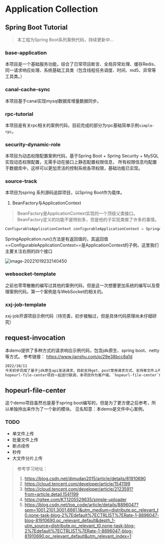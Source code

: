 # Application Collection
## Spring Boot Tutorial
> 本工程为Spring Boot系列案例代码，持续更新中...
### base-application
本项目是一个基础服务功能，综合了日常项目断言、全局异常处理、缓存Redis、同一请求响应处理、系统基础工具类（包含线程任务调度、时间、md5、异常等工具类。）
### canal-cache-sync
本项目基于canal实现mysql数据库增量数据同步。
### rpc-tutorial
本项目是有关rpc相关的案例代码，目前完成的部分为rpc基础简单示例`simple-rpc`。
### security-dynamic-role
本项目为动态权限配置案例代码，基于Spring Boot + Spring Security + MySQL实现动态权限配置，无需手动在接口上静态配置权限信息，
所有权限信息均配置于数据库中，这样可以更加灵活的控制系统各项权限，基础功能已实现。
### source-track
本项目为spring 系列源码追踪项目，以Spring Boot作为载体。
1. BeanFactory与ApplicationContext
> BeanFactory是ApplicationContext实现的一个顶级父类接口。BeanFactory定义的功能不是特别多，但是他的子实现类做了许多的事情。
```java
ConfigurableApplicationContext configurableApplicationContext = SpringApplication.run(SourceTrackApplication.class, args);
```

SpringApplication.run()方法是有返回值的，其返回值==ConfigurableApplicationContext==是ApplicationContext的子例，这里我们主要关注右侧的四个接口	

![image-20221019232140450](F:\xiaosongstudy-code\images\image-20221019232140450.png)

### websocket-template
之前也零零散散的编写过其他的案例代码，但是这一次想要更加系统的编写以及管理案例代码，第一个案例是与WebSocket的相关的。
### xxj-job-template
xxj-job开源项目示例代码（待完善，初步接触过，但是具体代码原理尚未仔细研究）
## request-invocation
本demo提供了多种方式的请求响应示例代码，包含jdk原生、spring boot、netty等方式。
参考链接：
https://www.jianshu.com/p/29e38bcc8a1d
```txt
2022/10/11
今天初步完成了基于jdk原生api发送请求，目前支持get，post常用请求方式、支持单文件上传(待优化)，关于文件上传，此部分将联合
hopeurl-file-center项目一起进行联调，本项目作为客户端，`hopeurl-file-center`作为服务端。
```
## hopeurl-file-center
这个demo项目虽然也是基于spring boot编写的，但是为了更方便之后参考，所以单独拎出来作为了一个新的模块。
见名知意：本demo是文件中心案例。
### TODO
- 单文件上传
- 批量文件上传
- 断点续传
- 秒传
- 大文件分片上传
> 参考学习地址：
> 1. https://blog.csdn.net/dimudan2015/article/details/81910690
> 2. https://cloud.tencent.com/developer/article/1541199
> 3. https://cloud.tencent.com/developer/article/2123591?from=article.detail.1541199
> 4. https://gitee.com/KT1205529635/simple-uploader
> 5. https://blog.csdn.net/top_code/article/details/8896047?spm=1001.2101.3001.6661.1&utm_medium=distribute.pc_relevant_t0.none-task-blog-2%7Edefault%7ECTRLIST%7ERate-1-8896047-blog-81910690.pc_relevant_default&depth_1-utm_source=distribute.pc_relevant_t0.none-task-blog-2%7Edefault%7ECTRLIST%7ERate-1-8896047-blog-81910690.pc_relevant_default&utm_relevant_index=1
